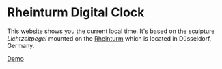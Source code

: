 #   Rheinturm Digital Clock

This website shows you the current local time. It's based on the sculpture _Lichtzeitpegel_ mounted on the [Rheinturm](https://en.wikipedia.org/wiki/Rheinturm) which is located in Düsseldorf, Germany.

[Demo](https://benjamin.heisig.name/rheinturm/)
